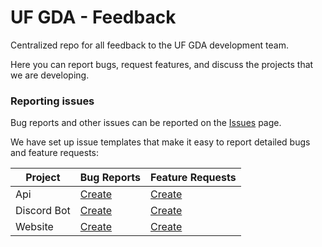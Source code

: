 # UF GDA - Feedback

Centralized repo for all feedback to the UF GDA development team.

Here you can report bugs, request features, and discuss the projects
that we are developing.

### Reporting issues

Bug reports and other issues can be reported on the [Issues](https://github.com/UF-GDA/Feedback/issues) page.

We have set up issue templates that make it easy to report detailed bugs and feature requests:

| Project     | Bug Reports                                                                                                                          | Feature Requests                                                                                                                                  |
|-------------|--------------------------------------------------------------------------------------------------------------------------------------|---------------------------------------------------------------------------------------------------------------------------------------------------|
| Api         | [Create](https://github.com/UF-GDA/Feedback/issues/new?assignees=&labels=Api%2C+Bug&template=api_bug-report.md&title=)                 | [Create](https://github.com/UF-GDA/Feedback/issues/new?assignees=&labels=Api%2C+Enhancement&template=api_feature-request.md&title=)                 |
| Discord Bot | [Create](https://github.com/UF-GDA/Feedback/issues/new?assignees=&labels=Discord+Bot%2C+Bug&template=discord-bot_bug-report.md&title=) | [Create](https://github.com/UF-GDA/Feedback/issues/new?assignees=&labels=Discord+Bot%2C+Enhancement&template=discord-bot_feature-request.md&title=) |
| Website     | [Create](https://github.com/UF-GDA/Feedback/issues/new?assignees=&labels=Website%2C+Bug&template=website_bug-report.md&title=)         | [Create](https://github.com/UF-GDA/Feedback/issues/new?assignees=&labels=Website%2C+Enhancement&template=website_feature-request.md&title=)         |
